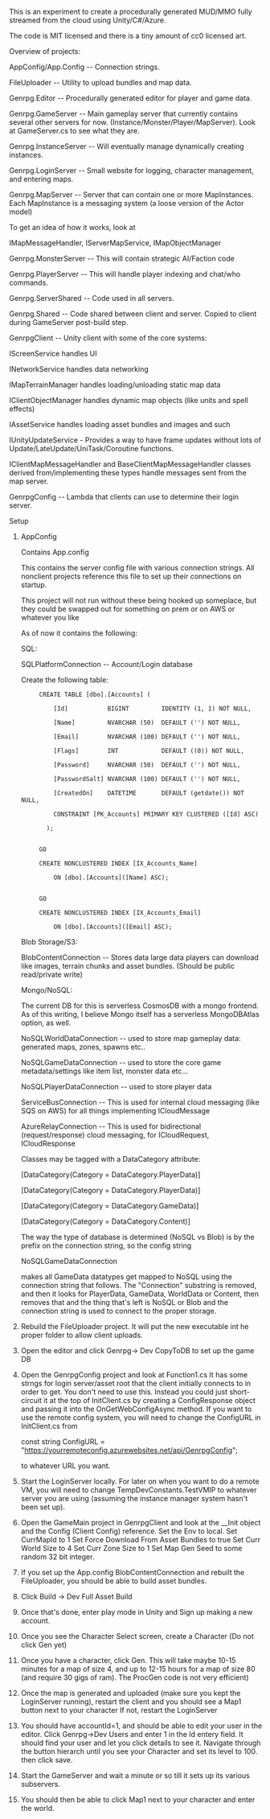 
This is an experiment to create a procedurally generated 
MUD/MMO fully streamed from the cloud using Unity/C#/Azure.

The code is MIT licensed and there is a tiny amount of cc0
licensed art.

Overview of projects:

AppConfig/App.Config -- Connection strings. 

FileUploader -- Utility to upload bundles and map data.
	
Genrpg.Editor -- Procedurally generated editor for player 
				and game data.
	
Genrpg.GameServer -- Main gameplay server that currently contains 
				several other servers for now. 
				(Instance/Monster/Player/MapServer). Look at
				GameServer.cs to see what they are.
			
Genrpg.InstanceServer -- Will eventually manage dynamically creating instances.
	
Genrpg.LoginServer -- Small website for logging, character management, and entering maps.

Genrpg.MapServer -- Server that can contain one or more MapInstances.
	Each MapInstance is a messaging system (a loose version of the Actor model)
			
To get an idea of how it works, look at
	
IMapMessageHandler, IServerMapService, IMapObjectManager
								
Genrpg.MonsterServer -- This will contain strategic AI/Faction code

Genrpg.PlayerServer -- This will handle player indexing and chat/who commands.

Genrpg.ServerShared -- Code used in all servers.

Genrpg.Shared -- Code shared between client and server. Copied to client during
				GameServer post-build step.

GenrpgClient -- Unity client with some of the core systems:

IScreenService handles UI
			
INetworkService handles data networking
			
IMapTerrainManager handles loading/unloading static map data
			
IClientObjectManager handles dynamic map objects (like units and spell effects)
			
IAssetService handles loading asset bundles and images and such
			
IUnityUpdateService - Provides a way to have frame updates without lots of
				Update/LateUpdate/UniTask/Coroutine functions.
								
IClientMapMessageHandler and BaseClientMapMessageHandler<T> 
			classes derived from/implementing these types handle messages sent from the
			map server.
			
GenrpgConfig -- Lambda that clients can use to determine their login server.

Setup	


	
1. AppConfig

	Contains App.config
	
	This contains the server config file with various connection strings.
	All nonclient projects reference this file to set up their connections on startup.
	
	This project will not run without these being hooked up someplace, but they could
	be swapped out for something on prem or on AWS or whatever you like
	
	As of now it contains the following:
	
	SQL:
	
	SQLPlatformConnection -- Account/Login database
			
	Create the following table:
			
			
			CREATE TABLE [dbo].[Accounts] (
			
			    [Id]           BIGINT         IDENTITY (1, 1) NOT NULL,
			
			    [Name]         NVARCHAR (50)  DEFAULT ('') NOT NULL,
			
			    [Email]        NVARCHAR (100) DEFAULT ('') NOT NULL,
			    
			    [Flags]        INT            DEFAULT ((0)) NOT NULL,
			    
			    [Password]     NVARCHAR (50)  DEFAULT ('') NOT NULL,
			    
			    [PasswordSalt] NVARCHAR (100) DEFAULT ('') NOT NULL,
			    
			    [CreatedOn]    DATETIME       DEFAULT (getdate()) NOT NULL,
			    
			    CONSTRAINT [PK_Accounts] PRIMARY KEY CLUSTERED ([Id] ASC)

			  );
			
			
			GO
			
			CREATE NONCLUSTERED INDEX [IX_Accounts_Name]
			
			    ON [dbo].[Accounts]([Name] ASC);
			
			
			GO
			
			CREATE NONCLUSTERED INDEX [IX_Accounts_Email]
			
			    ON [dbo].[Accounts]([Email] ASC);
			
				
			
	Blob Storage/S3:
		
	BlobContentConnection -- Stores data large data players can download like images, terrain chunks and asset bundles.
										(Should be public read/private write)
				
	Mongo/NoSQL:
		
	The current DB for this is serverless CosmosDB with a mongo frontend. As of this writing, I believe
		Mongo itself has a serverless MongoDBAtlas option, as well.
																
	NoSQLWorldDataConnection -- used to store map gameplay data: generated maps, zones, spawns etc..
			
	NoSQLGameDataConnection -- used to store the core game metadata/settings like item list, monster data etc...
		
	NoSQLPlayerDataConnection -- used to store player data
		
	ServiceBusConnection -- This is used for internal cloud messaging (like SQS on AWS) for all things implementing ICloudMessage
	
	AzureRelayConnection -- This is used for bidirectional (request/response) cloud messaging, for ICloudRequest, ICloudResponse
						
	Classes may be tagged with a DataCategory attribute:
		
    [DataCategory(Category = DataCategory.PlayerData)]   
     	
    [DataCategory(Category = DataCategory.PlayerData)]	    
    
	[DataCategory(Category = DataCategory.GameData)]	    
	
	[DataCategory(Category = DataCategory.Content)]
	    
	The way the type of database is determined (NoSQL vs Blob) is by the prefix on the connection string, so the
	    config string 
	    
	NoSQLGameDataConnection
	    
	makes all GameData datatypes get mapped to NoSQL using the connection string that follows.
	   	The "Connection" substring is removed, and then it looks for PlayerData, GameData, WorldData or Content,
	   	then removes that and the thing that's left is NoSQL or Blob and the connection string is used to
	   	connect to the proper storage.
	   	
2. Rebuild the FileUploader project. It will put the new executable int he proper folder to allow client uploads.	

3. Open the editor and click Genrpg-> Dev CopyToDB to set up the game DB

4. Open the GenrpgConfig project and look at Function1.cs It has some strngs for login server/asset root that
	the client initially connects to in order to get. You don't need to use this. Instead you could just short-circuit
	it at the top of InitClient.cs by creating a ConfigResponse object and passing it into the
	OnGetWebConfigAsync method. If you want to use the remote config system, you will need to change the
	ConfigURL in InitClient.cs from 
		
    const string ConfigURL = "https://yourremoteconfig.azurewebsites.net/api/GenrpgConfig";
    
    to whatever URL you want.
	
5. Start the LoginServer locally. For later on when you want to do a remote VM, you will need to change 
	TempDevConstants.TestVMIP to whatever server you are using (assuming the instance manager system
	hasn't been set up).

6. Open the GameMain project in GenrpgClient and look at the __Init object and the Config (Client Config) reference.
	Set the Env to local. 
	Set CurrMapId to 1
	Set Force Download From Asset Bundles to true
	Set Curr World Size to 4
	Set Curr Zone Size to 1
	Set Map Gen Seed to some random 32 bit integer.
	
	
7. If you set up the App.config BlobContentConnection and rebuilt the FileUploader, you should be able to 
	build asset bundles.
	
8. Click Build -> Dev Full Asset Build

9. Once that's done, enter play mode in Unity and Sign up making a new account.

10. Once you see the Character Select screen, create a Character (Do not click Gen yet)

11. Once you have a character, click Gen. This will take maybe 10-15 minutes for a map of size 4,
	and up to 12-15 hours for a map of size 80 (and require 30 gigs of ram). The ProcGen
	code is not very efficient)
	
12. Once the map is generated and uploaded (make sure you kept the LoginServer running), 
	restart the client and you should see a Map1 button next to your character
	If not, restart the LoginServer
	
13. You should have accountId=1, and should be able to edit your user in the editor.
	Click Genrpg->Dev Users and enter 1 in the Id entery field. It should find your
	user and let you click details to see it. Navigate through the button hierarch
	until you see your Character and set its level to 100. then click save.

	
14. Start the GameServer and wait a minute or so till it sets up its various subservers.

15. You should then be able to click Map1 next to your character and enter the world.
